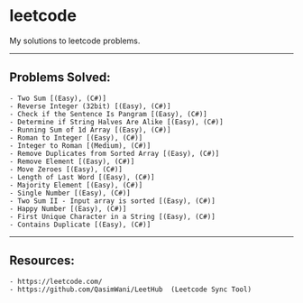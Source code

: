 # leetcode
My solutions to leetcode problems.

________
## Problems Solved:

    - Two Sum [(Easy), (C#)]
    - Reverse Integer (32bit) [(Easy), (C#)]
    - Check if the Sentence Is Pangram [(Easy), (C#)]
    - Determine if String Halves Are Alike [(Easy), (C#)]
    - Running Sum of 1d Array [(Easy), (C#)]
    - Roman to Integer [(Easy), (C#)]
    - Integer to Roman [(Medium), (C#)]
    - Remove Duplicates from Sorted Array [(Easy), (C#)]
    - Remove Element [(Easy), (C#)]
    - Move Zeroes [(Easy), (C#)]
    - Length of Last Word [(Easy), (C#)]
    - Majority Element [(Easy), (C#)]
    - Single Number [(Easy), (C#)]
    - Two Sum II - Input array is sorted [(Easy), (C#)]
    - Happy Number [(Easy), (C#)]
    - First Unique Character in a String [(Easy), (C#)]
    - Contains Duplicate [(Easy), (C#)]

________
## Resources:

    - https://leetcode.com/
    - https://github.com/QasimWani/LeetHub  (Leetcode Sync Tool)
